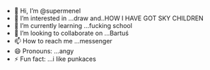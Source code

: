 - 👋 Hi, I’m @supermenel
- 👀 I’m interested in ...draw and..HOW I HAVE GOT SKY CHILDREN
- 🌱 I’m currently learning ...fucking school
- 💞️ I’m looking to collaborate on ...Bartuś
- 📫 How to reach me ...messenger
- 😄 Pronouns: ...angy
- ⚡ Fun fact: ...i like punkaces 

<!---
supermenel/supermenel is a ✨ special ✨ repository because its `README.md` (this file) appears on your GitHub profile.
You can click the Preview link to take a look at your changes.
--->
